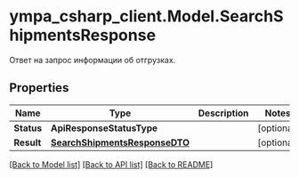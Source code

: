 # ympa_csharp_client.Model.SearchShipmentsResponse
Ответ на запрос информации об отгрузках.

## Properties

Name | Type | Description | Notes
------------ | ------------- | ------------- | -------------
**Status** | **ApiResponseStatusType** |  | [optional] 
**Result** | [**SearchShipmentsResponseDTO**](SearchShipmentsResponseDTO.md) |  | [optional] 

[[Back to Model list]](../README.md#documentation-for-models) [[Back to API list]](../README.md#documentation-for-api-endpoints) [[Back to README]](../README.md)

